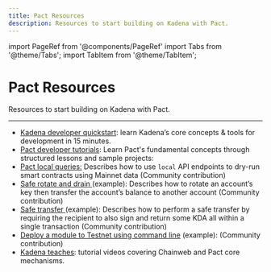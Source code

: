 ```yaml
---
title: Pact Resources
description: Resources to start building on Kadena with Pact.
---
```


import PageRef from '@components/PageRef'
import Tabs from '@theme/Tabs';
import TabItem from '@theme/TabItem';

# Pact Resources

Resources to start building on Kadena with Pact.

---

- [Kadena developer quickstart](../../basics/quickstart): learn Kadena’s core concepts & tools for development in 15 minutes.&#x20;
- [Pact developer tutorials](/learn-pact/intro): Learn Pact's fundamental concepts through structured lessons and sample projects:
- [Pact local queries:](../pact-local-api-queries) Describes how to use `local` API endpoints to dry-run smart contracts using Mainnet data (Community contribution)
- [Safe rotate and drain ](../safe-rotate-and-drain)(example): Describes how to rotate an account’s key then transfer the account’s balance to another account (Community contribution)
- [Safe transfer ](../safe-transfer)(example): Describes how to perform a safe transfer by requiring the recipient to also sign and return some KDA all within a single transaction (Community contribution)
- [Deploy a module to Testnet using command line](https://gist.github.com/LindaOrtega/1c219f887d9782c6745dbd827bdbfb4d) (example): (Community contribution)
- [Kadena teaches](https://www.youtube.com/playlist?list=PL4G3uLl2K-dm18c1QGo7T6NXJh2CSzXVf): tutorial videos covering Chainweb and Pact core mechanisms.&#x20;
